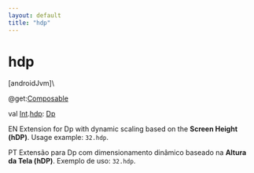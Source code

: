 ```yaml
---
layout: default
title: "hdp"
---
```


# hdp

[androidJvm]\

@get:[Composable](https://developer.android.com/reference/kotlin/androidx/compose/runtime/Composable.html)

val [Int](https://kotlinlang.org/api/core/kotlin-stdlib/kotlin/-int/index.html).[hdp](hdp.md): [Dp](https://developer.android.com/reference/kotlin/androidx/compose/ui/unit/Dp.html)

EN Extension for Dp with dynamic scaling based on the **Screen Height (hDP)**. Usage example: `32.hdp`.

PT Extensão para Dp com dimensionamento dinâmico baseado na **Altura da Tela (hDP)**. Exemplo de uso: `32.hdp`.